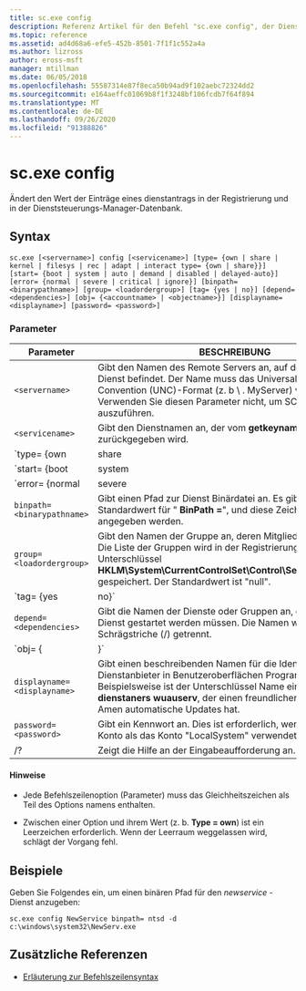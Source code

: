 ```yaml
---
title: sc.exe config
description: Referenz Artikel für den Befehl "sc.exe config", der Dienst Konfigurationen ändert, indem der Wert der Einträge eines dienstantrags in der Registrierung und in der Dienststeuerungs-Manager-Datenbank geändert wird.
ms.topic: reference
ms.assetid: ad4d68a6-efe5-452b-8501-7f1f1c552a4a
ms.author: lizross
author: eross-msft
manager: mtillman
ms.date: 06/05/2018
ms.openlocfilehash: 55587314e87f8eca50b94ad9f102aebc72324dd2
ms.sourcegitcommit: e164aeffc01069b8f1f3248bf106fcdb7f64f894
ms.translationtype: MT
ms.contentlocale: de-DE
ms.lasthandoff: 09/26/2020
ms.locfileid: "91388826"
---
```

# <a name="scexe-config"></a>sc.exe config

Ändert den Wert der Einträge eines dienstantrags in der Registrierung und in der Dienststeuerungs-Manager-Datenbank.

## <a name="syntax"></a>Syntax

```
sc.exe [<servername>] config [<servicename>] [type= {own | share | kernel | filesys | rec | adapt | interact type= {own | share}}] [start= {boot | system | auto | demand | disabled | delayed-auto}] [error= {normal | severe | critical | ignore}] [binpath= <binarypathname>] [group= <loadordergroup>] [tag= {yes | no}] [depend= <dependencies>] [obj= {<accountname> | <objectname>}] [displayname= <displayname>] [password= <password>]
```

### <a name="parameters"></a>Parameter

| Parameter | BESCHREIBUNG |
|--|--|
| `<servername>` | Gibt den Namen des Remote Servers an, auf dem sich der Dienst befindet. Der Name muss das Universal Naming Convention (UNC)-Format (z. b \\ . MyServer) verwenden. Verwenden Sie diesen Parameter nicht, um SC.exe lokal auszuführen. |
| `<servicename>` | Gibt den Dienstnamen an, der vom **getkeyname** -Vorgang zurückgegeben wird. |
| `type= {own | share | kernel | filesys | rec | adapt | interact type= {own | share}}` | Gibt den Diensttyp an. Die Optionen lauten:<ul><li>**own** : gibt einen Dienst an, der in einem eigenen Prozess ausgeführt wird. Eine ausführbare Datei wird nicht mit anderen Diensten gemeinsam genutzt. Dies ist der Standardwert.</li><li>**Freigabe** : gibt einen Dienst an, der als frei gegebener Prozess ausgeführt wird. Er gibt eine ausführbare Datei mit anderen Diensten frei.</li><li>**Kernel** : gibt einen Treiber an.</li><li>**filesys** : gibt einen Dateisystem Treiber an.</li><li>**rec** : Hiermit wird ein vom Dateisystem erkannter Treiber angegeben, mit dem die auf dem Computer verwendeten Dateisysteme identifiziert werden.</li><li>**Anpassen** : gibt einen Adapter Treiber an, mit dem Hardware Geräte wie Tastaturen, Mäuse und Laufwerke identifiziert werden.</li><li>**Interaktion** : gibt einen Dienst an, der mit dem Desktop interagieren und Eingaben von Benutzern empfangen kann. Interaktive Dienste müssen unter dem Konto "LocalSystem" ausgeführt werden. Dieser Typ muss in Verbindung mit **Type = own** oder **Type = Shared** verwendet werden (z. b. **Type = Interact** **Type = own**). Durch die Verwendung von **Type = Interact** allein wird ein Fehler generiert.</li></ul> |
| `start= {boot | system | auto | demand | disabled | delayed-auto}` | Gibt den Starttyp für den Dienst an. Die Optionen lauten:<ul><li>**Boot** : gibt einen Gerätetreiber an, der vom Start Lade Modul geladen wird.</li><li>**System** : gibt einen Gerätetreiber an, der während der Kernel Initialisierung gestartet wird.</li><li>gibt **automatisch einen** Dienst an, der automatisch gestartet wird, sobald der Computer neu gestartet wird. er wird auch dann ausgeführt, wenn sich niemand am Computer anmeldet.</li><li>**Demand** : gibt einen Dienst an, der manuell gestartet werden muss. Dies ist der Standardwert, wenn **Start =** nicht angegeben ist.</li><li>**deaktiviert** : gibt einen Dienst an, der nicht gestartet werden kann. Ändern Sie den Starttyp in einen anderen Wert, um einen deaktivierten Dienst zu starten.</li><li>**verzögert:** gibt automatisch einen Dienst an, der nach dem Start anderer automatischer Dienste automatisch gestartet wird.</li></ul> |
| `error= {normal | severe | critical | ignore}` | Gibt den Schweregrad des Fehlers an, wenn der Dienst nicht gestartet werden kann, wenn der Computer gestartet wird. Die Optionen lauten:<ul><li>**Normal** : gibt an, dass der Fehler protokolliert und ein Meldungs Feld angezeigt wird, um den Benutzer darüber zu informieren, dass ein Dienst nicht gestartet werden konnte. Der Startvorgang wird fortgesetzt. Dies ist die Standardeinstellung.</li><li>**schwerwiegend** : gibt an, dass der Fehler protokolliert wird (sofern möglich). Der Computer versucht, mit der letzten als funktionierend bekannten Konfiguration neu zu starten. Dies könnte dazu führen, dass der Computer neu gestartet werden kann, der Dienst jedoch möglicherweise trotzdem nicht ausgeführt werden kann.</li><li>**kritisch** : gibt an, dass der Fehler protokolliert wird (sofern möglich). Der Computer versucht, mit der letzten als funktionierend bekannten Konfiguration neu zu starten. Wenn bei der letzten als funktionierend bekannten Konfiguration ein Fehler auftritt, schlägt der Startvorgang fehl, und der Startvorgang wird mit einem Fehler beendet.</li><li>**Ignore** : gibt an, dass der Fehler protokolliert und der Startvorgang fortgesetzt wird. Es wird keine Benachrichtigung an den Benutzer über die Aufzeichnung des Fehlers im Ereignisprotokoll ausgegeben.</li></ul> |
| `binpath= <binarypathname>` | Gibt einen Pfad zur Dienst Binärdatei an. Es gibt keinen Standardwert für " **BinPath =**", und diese Zeichenfolge muss angegeben werden. |
| `group= <loadordergroup>` | Gibt den Namen der Gruppe an, deren Mitglied dieser Dienst ist. Die Liste der Gruppen wird in der Registrierung im Unterschlüssel **HKLM\System\CurrentControlSet\Control\ServiceGroupOrder** gespeichert. Der Standardwert ist "null". |
| `tag= {yes | no}` | Gibt an, ob eine TagID aus dem Befehl "| ateservice" abgerufen werden soll. Tags werden nur für Start-und Systemstart-Treiber verwendet. |
| `depend= <dependencies>` | Gibt die Namen der Dienste oder Gruppen an, die vor diesem Dienst gestartet werden müssen. Die Namen werden durch Schrägstriche (/) getrennt. |
| `obj= {<accountname> | <objectname>}` | Gibt den Namen eines Kontos an, in dem ein Dienst ausgeführt wird, oder gibt einen Namen für das Windows-Treiber Objekt an, in dem der Treiber ausgeführt wird. Die Standardeinstellung ist " **LocalSystem**". |
| `displayname= <displayname>` | Gibt einen beschreibenden Namen für die Identifizierung des Dienstanbieter in Benutzeroberflächen Programmen an. Beispielsweise ist der Unterschlüssel Name eines bestimmten **dienstaners wuauserv**, der einen freundlicheren anzeigen Amen automatische Updates hat. |
| `password= <password>` | Gibt ein Kennwort an. Dies ist erforderlich, wenn ein anderes Konto als das Konto "LocalSystem" verwendet wird. |
| /? | Zeigt die Hilfe an der Eingabeaufforderung an. |

#### <a name="remarks"></a>Hinweise

- Jede Befehlszeilenoption (Parameter) muss das Gleichheitszeichen als Teil des Options namens enthalten.

- Zwischen einer Option und ihrem Wert (z. b. **Type = own**) ist ein Leerzeichen erforderlich. Wenn der Leerraum weggelassen wird, schlägt der Vorgang fehl.

## <a name="examples"></a>Beispiele

Geben Sie Folgendes ein, um einen binären Pfad für den *newservice* -Dienst anzugeben:

```
sc.exe config NewService binpath= ntsd -d c:\windows\system32\NewServ.exe
```

## <a name="additional-references"></a>Zusätzliche Referenzen

- [Erläuterung zur Befehlszeilensyntax](command-line-syntax-key.md)
